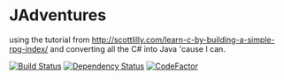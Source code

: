 # JAdventures
using the tutorial from http://scottlilly.com/learn-c-by-building-a-simple-rpg-index/ and converting all the C# into Java 'cause I can.

[![Build Status](https://travis-ci.org/tehguy/JAdventures.svg?branch=master)](https://travis-ci.org/tehguy/JAdventures) [![Dependency Status](https://www.versioneye.com/user/projects/59112856da0c250046bc29cb/badge.svg?style=flat-square)](https://www.versioneye.com/user/projects/59112856da0c250046bc29cb) [![CodeFactor](https://www.codefactor.io/repository/github/tehguy/c-rpg-to-java/badge)](https://www.codefactor.io/repository/github/tehguy/c-rpg-to-java)
